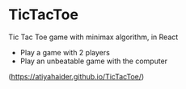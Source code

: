 # TicTacToe

 Tic Tac Toe game with minimax algorithm, in React
  - Play a game with 2 players
  - Play an unbeatable game with the computer

 (https://atiyahaider.github.io/TicTacToe/)